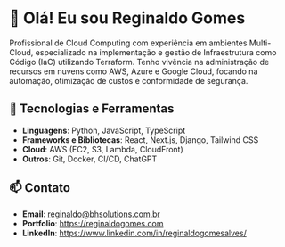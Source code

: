 # 👋 Olá! Eu sou Reginaldo Gomes

Profissional de Cloud Computing com experiência em ambientes Multi-Cloud, especializado na implementação e gestão de Infraestrutura como Código (IaC) utilizando Terraform. Tenho vivência na administração de recursos em nuvens como AWS, Azure e Google Cloud, focando na automação, otimização de custos e conformidade de segurança.

## 🚀 Tecnologias e Ferramentas

- **Linguagens**: Python, JavaScript, TypeScript
- **Frameworks e Bibliotecas**: React, Next.js, Django, Tailwind CSS
- **Cloud**: AWS (EC2, S3, Lambda, CloudFront)
- **Outros**: Git, Docker, CI/CD, ChatGPT

## 📫 Contato

- **Email**: [reginaldo@bhsolutions.com.br](mailto:reginaldo@bhsolutions.com.br)
- **Portfolio**: https://reginaldogomes.com
- **LinkedIn**: https://www.linkedin.com/in/reginaldogomesalves/
